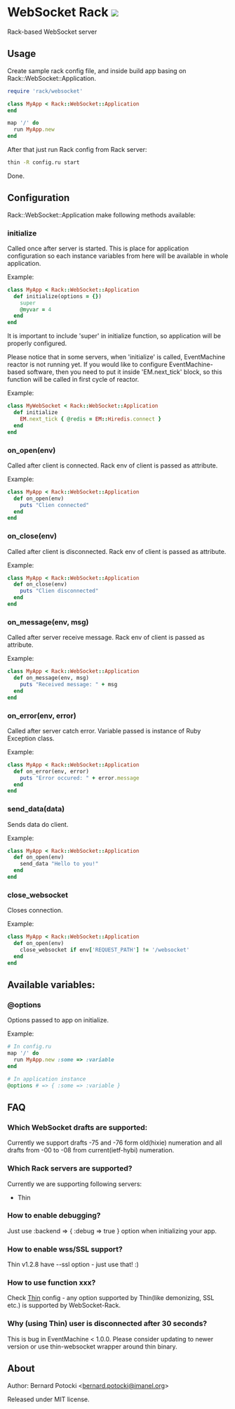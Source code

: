 # WebSocket Rack [![](http://travis-ci.org/imanel/websocket-rack.png)](http://travis-ci.org/imanel/websocket-rack)

Rack-based WebSocket server

## Usage

Create sample rack config file, and inside build app basing on Rack::WebSocket::Application.

``` ruby
require 'rack/websocket'

class MyApp < Rack::WebSocket::Application
end

map '/' do
  run MyApp.new
end
```

After that just run Rack config from Rack server:

``` bash
thin -R config.ru start
```

Done.

## Configuration

Rack::WebSocket::Application make following methods available:

### initialize

Called once after server is started. This is place for application configuration so each instance variables from here will be available in whole application.

Example:

``` ruby
class MyApp < Rack::WebSocket::Application
  def initialize(options = {})
    super
    @myvar = 4
  end
end
```

It is important to include 'super' in initialize function, so application will be properly configured.

Please notice that in some servers, when 'initialize' is called, EventMachine reactor is not running yet. If you would like to configure EventMachine-based software, then you need to put it inside 'EM.next_tick' block, so this function will be called in first cycle of reactor.

Example:

``` ruby
class MyWebSocket < Rack::WebSocket::Application
  def initialize
    EM.next_tick { @redis = EM::Hiredis.connect }
  end
end
```

### on_open(env)

Called after client is connected. Rack env of client is passed as attribute.

Example:

``` ruby
class MyApp < Rack::WebSocket::Application
  def on_open(env)
    puts "Clien connected"
  end
end
```

### on_close(env)

Called after client is disconnected. Rack env of client is passed as attribute.

Example:

``` ruby
class MyApp < Rack::WebSocket::Application
  def on_close(env)
    puts "Clien disconnected"
  end
end
```

### on_message(env, msg)

Called after server receive message. Rack env of client is passed as attribute.

Example:

``` ruby
class MyApp < Rack::WebSocket::Application
  def on_message(env, msg)
    puts "Received message: " + msg
  end
end
```

### on_error(env, error)

Called after server catch error. Variable passed is instance of Ruby Exception class.

Example:

``` ruby
class MyApp < Rack::WebSocket::Application
  def on_error(env, error)
    puts "Error occured: " + error.message
  end
end
```

### send_data(data)

Sends data do client.

Example:

``` ruby
class MyApp < Rack::WebSocket::Application
  def on_open(env)
    send_data "Hello to you!"
  end
end
```

### close_websocket

Closes connection.

Example:

``` ruby
class MyApp < Rack::WebSocket::Application
  def on_open(env)
    close_websocket if env['REQUEST_PATH'] != '/websocket'
  end
end
```

## Available variables:

### @options

Options passed to app on initialize.

Example:

``` ruby
# In config.ru
map '/' do
  run MyApp.new :some => :variable
end

# In application instance
@options # => { :some => :variable }
```

## FAQ

### Which WebSocket drafts are supported:

Currently we support drafts -75 and -76 form old(hixie) numeration and all drafts from -00 to -08 from current(ietf-hybi) numeration.

### Which Rack servers are supported?

Currently we are supporting following servers:

- Thin

### How to enable debugging?

Just use :backend => { :debug => true } option when initializing your app.

### How to enable wss/SSL support?

Thin v1.2.8 have --ssl option - just use that! :)

### How to use function xxx?

Check [Thin](http://code.macournoyer.com/thin/) config - any option supported by Thin(like demonizing, SSL etc.) is supported by WebSocket-Rack.

### Why (using Thin) user is disconnected after 30 seconds?

This is bug in EventMachine < 1.0.0. Please consider updating to newer version or use thin-websocket wrapper around thin binary.

## About

Author: Bernard Potocki <<bernard.potocki@imanel.org>>

Released under MIT license.